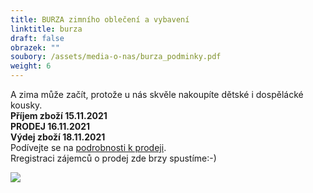 ```yaml
---
title: BURZA zimního oblečení a vybavení
linktitle: burza
draft: false
obrazek: ""
soubory: /assets/media-o-nas/burza_podminky.pdf
weight: 6
---
```

A zima může začít, protože u nás skvěle nakoupíte dětské i dospělácké kousky.\
**Příjem zboží       15.11.2021**\
**PRODEJ              16.11.2021**\
**Výdej zboží        18.11.2021**\
Podívejte se na [podrobnosti k  prodeji](/assets/media-o-nas/burza_podminky.pdf). \
Rregistraci zájemců o prodej zde brzy spustíme:-)

![](/assets/media/baner_burza.jpg)